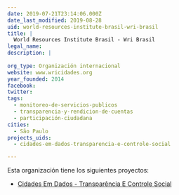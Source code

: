 ```yaml
---
date: 2019-07-21T23:14:06.000Z
date_last_modified: 2019-08-28
uid: world-resources-institute-brasil-wri-brasil
title: |
  World Resources Institute Brasil - Wri Brasil
legal_name: 
description: |
  
org_type: Organización internacional
website: www.wricidades.org
year_founded: 2014
facebook: 
twitter: 
tags:
  - monitoreo-de-servicios-publicos
  - transparencia-y-rendicion-de-cuentas
  - participación-ciudadana
cities: 
  - São Paulo
projects_uids:
  - cidades-em-dados-transparencia-e-controle-social

---
```


Esta organización tiene los siguientes proyectos:

- [Cidades Em Dados - Transparência E Controle Social](/proyectos/cidades-em-dados-transparencia-e-controle-social)
